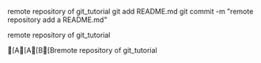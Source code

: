 remote repository of git_tutorial
git add README.md
git commit -m "remote repository add a README.md"



remote repository of git_tutorial

[A[A[B[Bremote repository of git_tutorial
